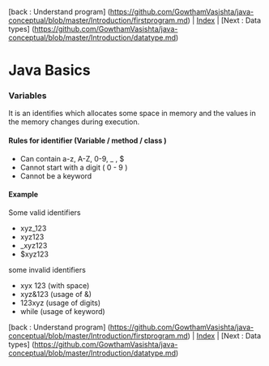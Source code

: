 [back : Understand program] (https://github.com/GowthamVasishta/java-conceptual/blob/master/Introduction/firstprogram.md) | [Index](https://github.com/GowthamVasishta/java-conceptual/tree/master/Introduction) | [Next : Data types] (https://github.com/GowthamVasishta/java-conceptual/blob/master/Introduction/datatype.md)

# Java Basics
### Variables
It is an identifies which allocates some space in memory  and the values in the memory changes during execution.

#### Rules for identifier (Variable / method / class )

- Can contain a-z, A-Z, 0-9, _ , $
- Cannot start with a digit ( 0 - 9 )
- Cannot be a keyword

#### Example
Some valid identifiers

 - xyz_123
 - xyz123
 - _xyz123
 - $xyz123

some invalid identifiers

 - xyx 123 (with space)
 - xyz&123 (usage of &)
 - 123xyz (usage of digits)
 - while  (usage of keyword)
 
[back : Understand program] (https://github.com/GowthamVasishta/java-conceptual/blob/master/Introduction/firstprogram.md) | [Index](https://github.com/GowthamVasishta/java-conceptual/tree/master/Introduction) | [Next : Data types] (https://github.com/GowthamVasishta/java-conceptual/blob/master/Introduction/datatype.md)



